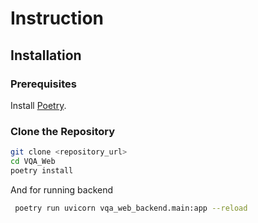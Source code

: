 # Instruction

## Installation

### Prerequisites

Install [Poetry](https://python-poetry.org/docs/#installation).

### Clone the Repository

```bash
git clone <repository_url>
cd VQA_Web
poetry install
```
And for running backend
```bash
 poetry run uvicorn vqa_web_backend.main:app --reload
```